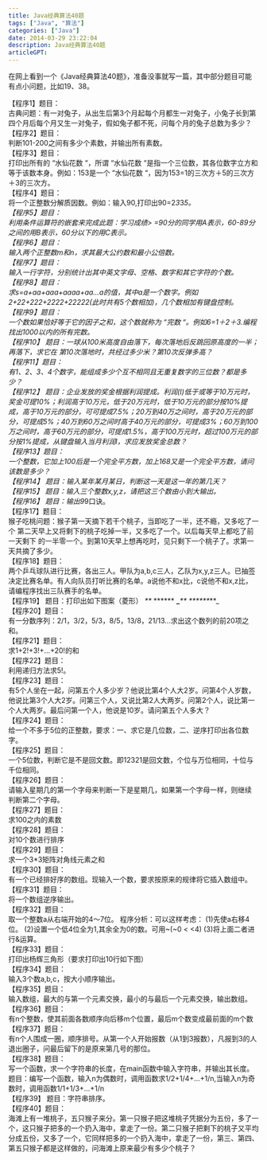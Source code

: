 ```yaml
---
title: Java经典算法40题
tags: ["Java", "算法"]
categories: ["Java"]
date: 2014-03-29 23:22:04
description: Java经典算法40题
articleGPT: 
---
```


在网上看到一个《Java经典算法40题》，准备没事就写一篇，其中部分题目可能有点小问题，比如19、38。

【程序1】题目：  
古典问题：有一对兔子，从出生后第3个月起每个月都生一对兔子，小兔子长到第四个月后每个月又生一对兔子，假如兔子都不死，问每个月的兔子总数为多少？  
【程序2】题目：  
判断101-200之间有多少个素数，并输出所有素数。  
【程序3】题目：  
打印出所有的 “水仙花数 “，所谓 “水仙花数 “是指一个三位数，其各位数字立方和等于该数本身。例如：153是一个 “水仙花数
“，因为153=1的三次方＋5的三次方＋3的三次方。  
【程序4】题目：  
将一个正整数分解质因数。例如：输入90,打印出90=2*3*3*5。  
【程序5】题目：  
利用条件运算符的嵌套来完成此题：学习成绩> =90分的同学用A表示，60-89分之间的用B表示，60分以下的用C表示。  
【程序6】题目：  
输入两个正整数m和n，求其最大公约数和最小公倍数。  
【程序7】题目：  
输入一行字符，分别统计出其中英文字母、空格、数字和其它字符的个数。  
【程序8】题目：  
求s=a+aa+aaa+aaaa+aa…a的值，其中a是一个数字。例如2+22+222+2222+22222(此时共有5个数相加)，几个数相加有键盘控制。  
【程序9】题目：  
一个数如果恰好等于它的因子之和，这个数就称为 “完数 “。例如6=1＋2＋3.编程 找出1000以内的所有完数。  
【程序10】 题目：一球从100米高度自由落下，每次落地后反跳回原高度的一半；再落下，求它在 第10次落地时，共经过多少米？第10次反弹多高？  
【程序11】题目：  
有1、2、3、4个数字，能组成多少个互不相同且无重复数字的三位数？都是多少？  
【程序12】
题目：企业发放的奖金根据利润提成。利润(I)低于或等于10万元时，奖金可提10%；利润高于10万元，低于20万元时，低于10万元的部分按10%提成，高于10万元的部分，可可提成7.5%；20万到40万之间时，高于20万元的部分，可提成5%；40万到60万之间时高于40万元的部分，可提成3%；60万到100万之间时，高于60万元的部分，可提成1.5%，高于100万元时，超过100万元的部分按1%提成，从键盘输入当月利润I，求应发放奖金总数？  
【程序13】题目：  
一个整数，它加上100后是一个完全平方数，加上168又是一个完全平方数，请问该数是多少？  
【程序14】 题目：输入某年某月某日，判断这一天是这一年的第几天？  
【程序15】 题目：输入三个整数x,y,z，请把这三个数由小到大输出。  
【程序16】 题目：输出9*9口诀。  
【程序17】题目：  
猴子吃桃问题：猴子第一天摘下若干个桃子，当即吃了一半，还不瘾，又多吃了一个 第二天早上又将剩下的桃子吃掉一半，又多吃了一个。以后每天早上都吃了前一天剩下
的一半零一个。到第10天早上想再吃时，见只剩下一个桃子了。求第一天共摘了多少。  
【程序18】题目：  
两个乒乓球队进行比赛，各出三人。甲队为a,b,c三人，乙队为x,y,z三人。已抽签决定比赛名单。有人向队员打听比赛的名单。a说他不和x比，c说他不和x,z比，请编程序找出三队赛手的名单。  
【程序19】 题目：打印出如下图案（菱形） _**_ ****** **_**_** ******_**_  
【程序20】题目：  
有一分数序列：2/1，3/2，5/3，8/5，13/8，21/13…求出这个数列的前20项之和。  
【程序21】题目：  
求1+2!+3!+…+20!的和  
【程序22】题目：  
利用递归方法求5!。  
【程序23】题目：  
有5个人坐在一起，问第五个人多少岁？他说比第4个人大2岁。问第4个人岁数，他说比第3个人大2岁。问第三个人，又说比第2人大两岁。问第2个人，说比第一个人大两岁。最后问第一个人，他说是10岁。请问第五个人多大？  
【程序24】题目：  
给一个不多于5位的正整数，要求：一、求它是几位数，二、逆序打印出各位数字。  
【程序25】题目：  
一个5位数，判断它是不是回文数。即12321是回文数，个位与万位相同，十位与千位相同。  
【程序26】题目：  
请输入星期几的第一个字母来判断一下是星期几，如果第一个字母一样，则继续 判断第二个字母。  
【程序27】题目：  
求100之内的素数  
【程序28】题目：  
对10个数进行排序  
【程序29】题目：  
求一个3*3矩阵对角线元素之和  
【程序30】题目：  
有一个已经排好序的数组。现输入一个数，要求按原来的规律将它插入数组中。  
【程序31】题目：  
将一个数组逆序输出。  
【程序32】题目：  
取一个整数a从右端开始的4～7位。 程序分析：可以这样考虑： (1)先使a右移4位。 (2)设置一个低4位全为1,其余全为0的数。可用~(~0 < <4)
(3)将上面二者进行&运算。  
【程序33】题目：  
打印出杨辉三角形（要求打印出10行如下图）  
【程序34】题目：  
输入3个数a,b,c，按大小顺序输出。  
【程序35】题目：  
输入数组，最大的与第一个元素交换，最小的与最后一个元素交换，输出数组。  
【程序36】题目：  
有n个整数，使其前面各数顺序向后移m个位置，最后m个数变成最前面的m个数  
【程序37】题目：  
有n个人围成一圈，顺序排号。从第一个人开始报数（从1到3报数），凡报到3的人退出圈子，问最后留下的是原来第几号的那位。  
【程序38】题目：  
写一个函数，求一个字符串的长度，在main函数中输入字符串，并输出其长度。
题目：编写一个函数，输入n为偶数时，调用函数求1/2+1/4+…+1/n,当输入n为奇数时，调用函数1/1+1/3+…+1/n  
【程序39】 题目：字符串排序。  
【程序40】题目：  
海滩上有一堆桃子，五只猴子来分。第一只猴子把这堆桃子凭据分为五份，多了一个，这只猴子把多的一个扔入海中，拿走了一份。第二只猴子把剩下的桃子又平均分成五份，又多了一个，它同样把多的一个扔入海中，拿走了一份，第三、第四、第五只猴子都是这样做的，问海滩上原来最少有多少个桃子？
